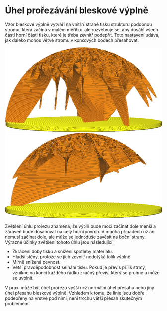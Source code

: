 Úhel prořezávání bleskové výplně
====
Vzor bleskové výplně vytváří na vnitřní straně tisku strukturu podobnou stromu, která začíná v malém měřítku, ale rozvětvuje se, aby dosáhl všech částí horní části tisku, které je třeba zevnitř podepřít. Toto nastavení udává, jak daleko mohou větve stromu v koncových bodech přesahovat.

![Při úhlu 40° je blesková výplň poměrně stabilní](../../../articles/images/lightning_infill_prune_angle_40.png)
![Při úhlu 70° větve poměrně strmě přečnívají](../../../articles/images/lightning_infill_prune_angle_70.png)

Zvětšení úhlu prořezu znamená, že výplň bude moci začínat dole menší a zároveň bude dosahovat na celý horní povrch. V mnoha případech už ani nemusí začínat dole, ale může se jednoduše zavěsit na boční strany. Výrazné účinky zvětšení tohoto úhlu jsou následující:

* Zkrácení doby tisku a snížení spotřeby materiálu.
* Hladší stěny, protože se jich zevnitř nedotýká tolik výplně.
* Mírně snížená pevnost.
* Větší pravděpodobnost selhání tisku. Pokud je převis příliš strmý, vznikne na konci každého řádku značný převis, který se prohne a může se uvolnit.

V praxi může být úhel prořezu vyšší než normální úhel přesahu nebo jiný úhel přesahu bleskové výplně. Vzhledem k tomu, že linie jsou dobře podepřeny na vrstvě pod nimi, není trochu větší přesah skutečným problémem.
